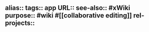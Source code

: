 alias::
tags:: app
URL::
see-also:: #xWiki
purpose:: #wiki #[[collaborative editing]]
rel-projects::
-
